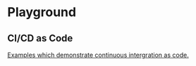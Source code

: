 # Playground

## CI/CD as Code
[Examples which demonstrate continuous intergration as code. ](ci_cd/README.md)




